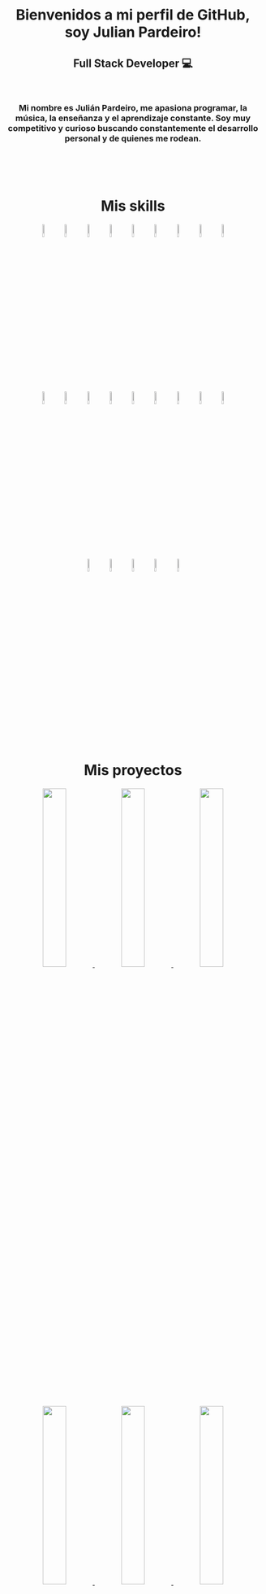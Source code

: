 <!-- ### Hi there 👋 -->

<!--
**Arroxhack/Arroxhack** is a ✨ _special_ ✨ repository because its `README.md` (this file) appears on your GitHub profile.

Here are some ideas to get you started:

- 🔭 I’m currently working on ...
- 🌱 I’m currently learning ...
- 👯 I’m looking to collaborate on ...
- 🤔 I’m looking for help with ...
- 💬 Ask me about ...
- 📫 How to reach me: ...
- 😄 Pronouns: ...
- ⚡ Fun fact: ...
-->

<h1 align='center'>Bienvenidos a mi perfil de GitHub, soy Julian Pardeiro!</h1>

<h2 align="center">Full Stack Developer 💻</h2>
<br>
<h3 align="center">Mi nombre es Julián Pardeiro, me apasiona programar, la música, la enseñanza y el aprendizaje constante.
Soy muy competitivo y curioso buscando constantemente el desarrollo personal y de quienes me rodean.</h3><br>
<br>
<br>

<h1 align="center">Mis skills</h1>
<p align="center">
<img width="8%" src="https://cdn.jsdelivr.net/gh/devicons/devicon/icons/html5/html5-original-wordmark.svg" alt='Julian Pardeiro' />
<img width="8%" src="https://cdn.jsdelivr.net/gh/devicons/devicon/icons/css3/css3-original-wordmark.svg" alt='Julian Pardeiro' />
<img width="8%" src="https://cdn.jsdelivr.net/gh/devicons/devicon/icons/javascript/javascript-original.svg" alt='Julian Pardeiro' />
<img width="8%" src="https://cdn.jsdelivr.net/gh/devicons/devicon/icons/tailwindcss/tailwindcss-original-wordmark.svg" alt='Julian Pardeiro' />
<img width="8%" src="https://cdn.jsdelivr.net/gh/devicons/devicon/icons/bootstrap/bootstrap-original-wordmark.svg" alt='Julian Pardeiro' />
<img width="8%" src="https://cdn.jsdelivr.net/gh/devicons/devicon/icons/sass/sass-original.svg" alt='Julian Pardeiro' />
<img width="8%" src="https://cdn.jsdelivr.net/gh/devicons/devicon/icons/less/less-plain-wordmark.svg" alt='Julian Pardeiro' />
<img width="8%" src="https://cdn.jsdelivr.net/gh/devicons/devicon/icons/react/react-original-wordmark.svg" alt='Julian Pardeiro' />
<img width="8%" src="https://cdn.jsdelivr.net/gh/devicons/devicon/icons/redux/redux-original.svg" alt='Julian Pardeiro' />
  <br><br>
 <img width="8%" src="https://cdn.jsdelivr.net/gh/devicons/devicon/icons/typescript/typescript-original.svg" alt='Julian Pardeiro' />
<img width="8%" src="https://cdn.jsdelivr.net/gh/devicons/devicon/icons/express/express-original-wordmark.svg" alt='Julian Pardeiro' />
<img width="8%" src="https://cdn.jsdelivr.net/gh/devicons/devicon/icons/postgresql/postgresql-original-wordmark.svg" alt='Julian Pardeiro' />
<img width="8%" src="https://cdn.jsdelivr.net/gh/devicons/devicon/icons/sqlite/sqlite-original-wordmark.svg" alt='Julian Pardeiro' />
<img width="8%" src="https://cdn.jsdelivr.net/gh/devicons/devicon/icons/mysql/mysql-original-wordmark.svg" alt='Julian Pardeiro' />
<img width="8%" src="https://cdn.jsdelivr.net/gh/devicons/devicon/icons/sequelize/sequelize-original-wordmark.svg" alt='Julian Pardeiro' />
<img width="8%" src="https://cdn.jsdelivr.net/gh/devicons/devicon/icons/git/git-original-wordmark.svg" alt='Julian Pardeiro' />
<img width="8%" src="https://cdn.jsdelivr.net/gh/devicons/devicon/icons/nodejs/nodejs-original-wordmark.svg" alt='Julian Pardeiro' />
<img width="8%" src="https://cdn.jsdelivr.net/gh/devicons/devicon/icons/babel/babel-original.svg" alt='Julian Pardeiro' />
  <br><br>
<img width="8%" src="https://cdn.jsdelivr.net/gh/devicons/devicon/icons/gulp/gulp-plain.svg" alt='Julian Pardeiro' />
<img width="8%" src="https://cdn.jsdelivr.net/gh/devicons/devicon/icons/jquery/jquery-original-wordmark.svg" alt='Julian Pardeiro' />
<img width="8%" src="https://cdn.jsdelivr.net/gh/devicons/devicon/icons/linux/linux-original.svg" alt='Julian Pardeiro' />
<img width="8%" src="https://cdn.jsdelivr.net/gh/devicons/devicon/icons/figma/figma-original.svg" alt='Julian Pardeiro' />
<img width="8%" src="https://cdn.jsdelivr.net/gh/devicons/devicon/icons/firebase/firebase-plain-wordmark.svg" alt='Julian Pardeiro' />


</p>
<br>
<br>

 <h1 align="center">Mis proyectos</h1>
 
<p align='center'>
<a href="https://freelancer-db.netlify.app/">
 <img width="30%" src="./images/FREELANCE.jpg"/>
 </a>
 <a href="https://blogcafe-db.netlify.app/">
 <img width="30%" src="./images/CAFE.jpg"/>
 </a>
 <a href="https://frontedstore-db.netlify.app/">
 <img width="30%" src="./images/STORE.jpg"/>
 </a>
 </p>

<br>

<p align='center'>
<a href="https://dabarrio-todo-app.netlify.app/">
 <img width="30%" src="./images/todoApp.jpg"/>
 </a>
<a href="https://dabarrio-pi-dogs.vercel.app/">
 <img width="30%" src="./images/dabarrio-PI.jpg"/>
 </a>
<a href="https://pg-rgb-store-three.vercel.app/">
 <img width="30%" src="./images/PF.jpg"/>
 </a>
</p>

<br>
 <h1 align="center">Contacto</h1>
<p align="center">
<a href="https://www.linkedin.com/in/julian-pardeiro-20b8b268/">
<img width="5%" src="https://cdn.jsdelivr.net/gh/devicons/devicon/icons/linkedin/linkedin-original.svg" alt='Julian Pardeiro'/>
</a>
<a href="mailto:julian.sonido@gmail.com">
<img width="5%" src="https://cdn-icons-png.flaticon.com/512/281/281769.png" alt='Julian Pardeiro'/>
</a>
</p>
